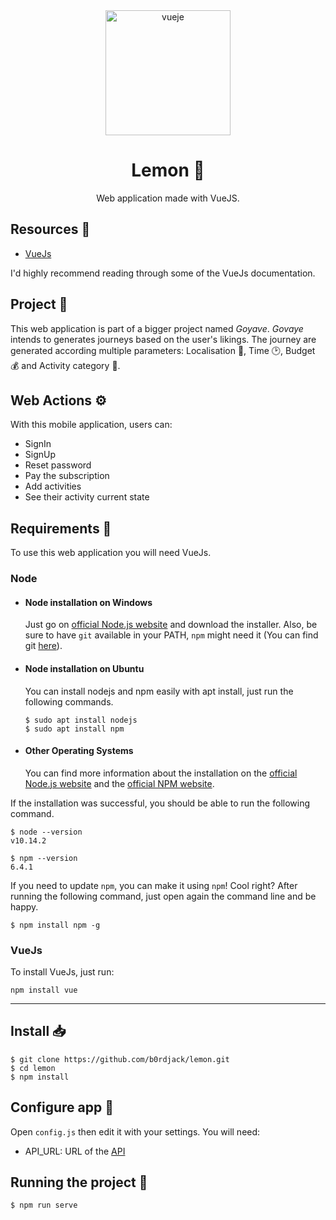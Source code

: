 <div align="center">
  <img alt="vueje" src="https://upload.wikimedia.org/wikipedia/commons/thumb/9/95/Vue.js_Logo_2.svg/1200px-Vue.js_Logo_2.svg.png" width="200">
  <h1>Lemon 🍋</h1>

  <p>Web application made with VueJS.</p>
</div>

## Resources 📝

* [VueJs](https://vuejs.org/)

I'd highly recommend reading through some of the VueJs documentation.

## Project 🚧

This web application is part of a bigger project named *Goyave*. *Govaye* intends to generates journeys based on the user's likings. The journey are generated according multiple parameters: Localisation 📍, Time 🕑, Budget 💰 and Activity category 📁.

## Web Actions ⚙️

With this mobile application, users can:
* SignIn
* SignUp
* Reset password
* Pay the subscription
* Add activities
* See their activity current state

## Requirements 📄

To use this web application you will need VueJs.

### Node

- #### Node installation on Windows

  Just go on [official Node.js website](https://nodejs.org/) and download the installer.
  Also, be sure to have `git` available in your PATH, `npm` might need it (You can find git [here](https://git-scm.com/)).

- #### Node installation on Ubuntu

  You can install nodejs and npm easily with apt install, just run the following commands.

      $ sudo apt install nodejs
      $ sudo apt install npm

- #### Other Operating Systems
  You can find more information about the installation on the [official Node.js website](https://nodejs.org/) and the [official NPM website](https://npmjs.org/).

If the installation was successful, you should be able to run the following command.

    $ node --version
    v10.14.2

    $ npm --version
    6.4.1

If you need to update `npm`, you can make it using `npm`! Cool right? After running the following command, just open again the command line and be happy.

    $ npm install npm -g

### VueJs

To install VueJs, just run:
```
npm install vue
```

---

## Install 📥

    $ git clone https://github.com/b0rdjack/lemon.git
    $ cd lemon
    $ npm install

## Configure app 🔧

Open `config.js` then edit it with your settings. You will need:
- API_URL: URL of the [API](https://github.com/b0rdjack/api-mango.git)

## Running the project 🚀

    $ npm run serve
